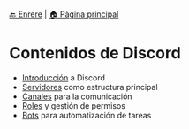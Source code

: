 [🔙 Enrere](../) | [🏠 Pàgina principal](http://danimrprofe.github.io/apuntes/)

# Contenidos de Discord

- [Introducción](introducción.md) a Discord
- [Servidores](servidores.md) como estructura principal
- [Canales](canales.md) para la comunicación
- [Roles](roles.md) y gestión de permisos
- [Bots](bots.md) para automatización de tareas
